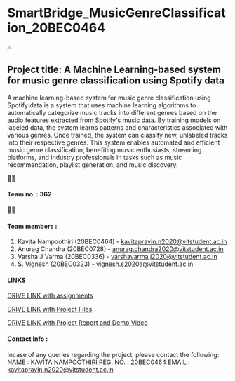 # SmartBridge_MusicGenreClassification_20BEC0464

:notes:
##  Project title: A Machine Learning-based system for music genre classification using Spotify data

A machine learning-based system for music genre classification using Spotify data is a system that uses machine learning algorithms to automatically categorize music tracks into different genres based on the audio features extracted from Spotify's music data. By training models on labeled data, the system learns patterns and characteristics associated with various genres. Once trained, the system can classify new, unlabeled tracks into their respective genres. This system enables automated and efficient music genre classification, benefiting music enthusiasts, streaming platforms, and industry professionals in tasks such as music recommendation, playlist generation, and music discovery.

:technologist: 
#### Team no. : 362

 :student: 
 #### Team members :
 1. Kavita Nampoothiri (20BEC0464) - kavitapravin.n2020@vitstudent.ac.in
 2. Anurag Chandra (20BEC0728) - anurag.chandra2020@vitstudent.ac.in
 3. Varsha J Varma (20BEC0336) - varshavarma.j2020@vitstudent.ac.in
 4. S. Vignesh (20BEC0323) - vignesh.s2020a@vitstudent.ac.in

#### LINKS

[DRIVE LINK with assignments](https://drive.google.com/drive/folders/1p5OJFWj7nsG5NyLFRJLEZwmDp7kFuThV?usp=sharing)

[DRIVE LINK with Project Files](https://drive.google.com/drive/folders/1He4SLQRNIAmD3VLmuwcjD_nGtQUqXv03?usp=sharing)

[DRIVE LINK with Project Report and Demo Video](https://drive.google.com/drive/folders/1e8lSM_810nIWwEx-BfU_3mtsBiiySxUm?usp=sharing)

#### Contact Info :
Incase of any queries regarding the project, please contact the following:
NAME : KAVITA NAMPOOTHIRI
REG. NO. : 20BEC0464 
EMAIL : kavitapravin.n2020@vitstudent.ac.in
